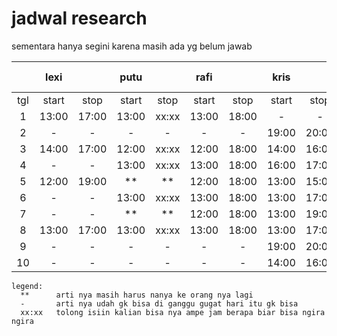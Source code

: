 # jadwal research

sementara hanya segini karena masih ada yg belum jawab

|   |lexi |     |putu |     |rafi |     |kris |     |michael|    |         |final time|     |
|:-:|:---:|:---:|:---:|:---:|:---:|:---:|:---:|:---:|:-----:|:--:|:-------:|:--------:|:---:|
|tgl|start|stop |start|stop |start|stop |start|stop |start  |stop|intersect|start     |end  |
|1  |13:00|17:00|13:00|xx:xx|13:00|18:00|-    |-    |**     |**  |❌        |          |     |
|2  |-    |-    |-    |-    |-    |-    |19:00|20:00|**     |**  |❌        |          |     |
|3  |14:00|17:00|12:00|xx:xx|12:00|18:00|14:00|16:00|**     |**  |✅        |14:00     |16:00|
|4  |-    |-    |13:00|xx:xx|13:00|18:00|16:00|17:00|**     |**  |❌        |          |     |
|5  |12:00|19:00|**   |**   |12:00|18:00|13:00|15:00|**     |**  |✅        |13:00     |15:00|
|6  |-    |-    |13:00|xx:xx|13:00|18:00|13:00|17:00|**     |**  |❌        |          |     |
|7  |-    |-    |**   |**   |12:00|18:00|13:00|19:00|**     |**  |❌        |          |     |
|8  |13:00|17:00|13:00|xx:xx|13:00|18:00|13:00|17:00|**     |**  |✅        |13:00     |17:00|
|9  |-    |-    |-    |-    |-    |-    |19:00|20:00|**     |**  |❌        |          |     |
|10 |-    |-    |-    |-    |-    |-    |14:00|16:00|**     |**  |❌        |          |     |

```
legend:
  **      arti nya masih harus nanya ke orang nya lagi
  -       arti nya udah gk bisa di ganggu gugat hari itu gk bisa
  xx:xx   tolong isiin kalian bisa nya ampe jam berapa biar bisa ngira ngira
```
